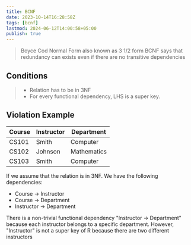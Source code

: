 ```yaml
---
title: BCNF
date: 2023-10-14T16:28:58Z
tags: [bcnf]
lastmod: 2024-06-12T14:00:58+05:00
publish: true
---
```


> Boyce Cod Normal Form also known as 3 1/2 form
> BCNF says that redundancy can exists even if there are no transitive dependencies

## Conditions

> - Relation has to be in 3NF
> - For every functional dependency, LHS is a super key.

## Violation Example

|**Course**|Instructor|Department|
| -------| ------------| -------------|
|CS101|Smith|Computer|
|CS102|Johnson|Mathematics|
|CS103|Smith|Computer|

If we assume that the relation is in 3NF.
We have the following dependencies:

- Course → Instructor
- Course → Department
- Instructor → Department

There is a non-trivial functional dependency "Instructor → Department" because each instructor belongs to a specific department. However, "Instructor" is not a super key of R because there are two different instructors

